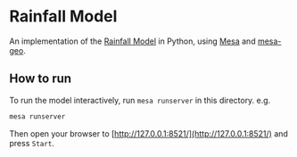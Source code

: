 Rainfall Model
==============

An implementation of the [Rainfall Model](https://github.com/abmgis/abmgis/tree/master/Chapter06-IntegratingABMandGIS/Models/Rainfall) in Python, using [Mesa](https://github.com/projectmesa/mesa) and [mesa-geo](https://github.com/projectmesa/mesa-geo).

## How to run

To run the model interactively, run `mesa runserver` in this directory. e.g.

```bash
mesa runserver
```

Then open your browser to [http://127.0.0.1:8521/](http://127.0.0.1:8521/) and press `Start`.
